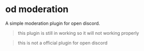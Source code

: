 # od moderation 
A simple moderation plugin for open discord.

> this plugin is still in working so it will not working properly 

> this is not a official plugin for open discord 